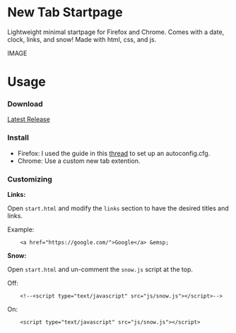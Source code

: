 # New Tab Startpage
Lightweight minimal startpage for Firefox and Chrome. Comes with a date, clock, links, and snow!
Made with html, css, and js. 

IMAGE

# Usage
### Download
[Latest Release]()

### Install
 - Firefox: I used the guide in this [thread](https://support.mozilla.org/en-US/questions/1251199#answer-1199709) to set up an autoconfig.cfg.
 - Chrome: Use a custom new tab extention.

### Customizing
  **Links:**
  
  Open `start.html` and modify the `links` section to have the desired titles and links.
  
   Example: 
  
        <a href="https://google.com/">Google</a> &emsp;


  **Snow:**
  
  Open `start.html` and un-comment the `snow.js` script at the top.
  
   Off: 
  
        <!--<script type="text/javascript" src="js/snow.js"></script>-->
        
   On: 
  
        <script type="text/javascript" src="js/snow.js"></script>
